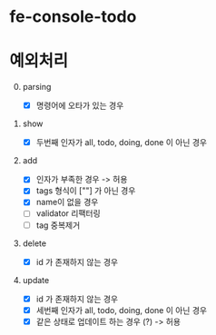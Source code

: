 # fe-console-todo

# 예외처리

0. parsing

   - [x] 명령어에 오타가 있는 경우

1. show

   - [x] 두번째 인자가 all, todo, doing, done 이 아닌 경우

2. add

   - [x] 인자가 부족한 경우 -> 허용
   - [x] tags 형식이 [""] 가 아닌 경우
   - [x] name이 없을 경우
   - [ ] validator 리팩터링
   - [ ] tag 중복제거

3. delete
   - [x] id 가 존재하지 않는 경우
4. update
   - [x] id 가 존재하지 않는 경우
   - [x] 세번째 인자가 all, todo, doing, done 이 아닌 경우
   - [x] 같은 상태로 업데이트 하는 경우 (?) -> 허용
